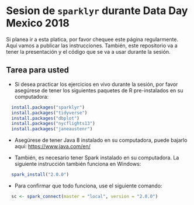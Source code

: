 # Sesion de `sparklyr` durante Data Day Mexico 2018

Si planea ir a esta platica, por favor chequee este página regularmente.  Aquí vamos a publicar las instrucciones. También, este repositorio va a tener la presentación y el código que se va a usar durante la sesión.

## Tarea para usted 

- Si desea practicar los ejercicios en vivo durante la sesión, por favor asegúrese de tener los siguientes paquetes de R pre-instalados en su computadora:

```r
  install.packages("sparklyr")
  install.packages("tidyverse")
  install.packages("dbplot")
  install.packages("nycflights13")
  install.packages("janeaustenr")
```

- Asegúrese de tener Java 8 instalado en su computadora, puede bajarlo aquí: https://www.java.com/en/

- También, es necesario tener Spark instalado en su computadora.  La siguiente instrucción también funciona en Windows:

```r
  spark_install("2.0.0")
```

- Para confirmar que todo funciona, use el siguiente comando:
```r
  sc <- spark_connect(master = "local", version = "2.0.0")
```
